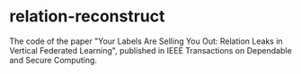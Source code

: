 # relation-reconstruct
The code of the paper "Your Labels Are Selling You Out: Relation Leaks in Vertical Federated Learning", published in IEEE Transactions on Dependable and Secure Computing.
